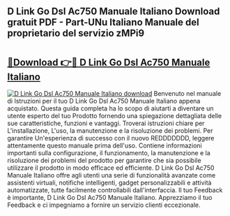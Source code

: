 ## D Link Go Dsl Ac750 Manuale Italiano Download gratuit PDF - Part-UNu Italiano Manuale del proprietario del servizio zMPi9

# <h2><a href="http://dfb3vk6.blite.top/?on=D+Link+Go+Dsl+Ac750+Manuale+Italiano">🔗Download 👉🔴 D Link Go Dsl Ac750 Manuale Italiano</a></h2>

[![D Link Go Dsl Ac750 Manuale Italiano download](https://i.imgur.com/lujVjoI.png)](http://dfb3vk6.blite.top/?on=D+Link+Go+Dsl+Ac750+Manuale+Italiano)
Benvenuto nel manuale di Istruzioni per il tuo D Link Go Dsl Ac750 Manuale Italiano appena acquistato. Questa guida completa ha lo scopo di aiutarti a diventare un utente esperto del tuo Prodotto fornendo una spiegazione dettagliata delle sue caratteristiche, funzioni e vantaggi. Troverai istruzioni chiare per L'installazione, L'uso, la manutenzione e la risoluzione dei problemi. Per garantire Un'esperienza di successo con il nuovo REDDDDDDD, leggere attentamente questo manuale prima dell'uso. Contiene informazioni importanti sulla configurazione, il funzionamento, la manutenzione e la risoluzione dei problemi del prodotto per garantire che sia possibile utilizzare il prodotto in modo efficace ed efficiente. D Link Go Dsl Ac750 Manuale Italiano offre agli utenti una serie di funzionalità avanzate come assistenti virtuali, notifiche intelligenti, gadget personalizzabili e attività automatizzate, tutte facilmente controllabili dall'interfaccia. Il tuo Feedback è importante, D Link Go Dsl Ac750 Manuale Italiano. Apprezziamo il tuo Feedback e ci impegniamo a fornire un servizio clienti eccezionale.
